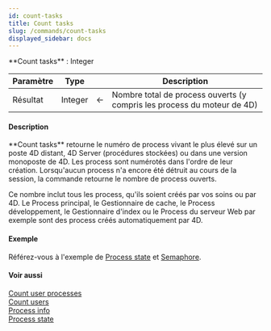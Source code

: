 ```yaml
---
id: count-tasks
title: Count tasks
slug: /commands/count-tasks
displayed_sidebar: docs
---
```


<!--REF #_command_.Count tasks.Syntax-->**Count tasks**  : Integer<!-- END REF-->
<!--REF #_command_.Count tasks.Params-->
| Paramètre | Type |  | Description |
| --- | --- | --- | --- |
| Résultat | Integer | &#8592; | Nombre total de process ouverts (y compris les process du moteur de 4D) |

<!-- END REF-->

#### Description 

<!--REF #_command_.Count tasks.Summary-->**Count tasks** retourne le numéro de process vivant le plus élevé sur un poste 4D distant, 4D Server (procédures stockées) ou dans une version monoposte de 4D.<!-- END REF--> Les process sont numérotés dans l'ordre de leur création. Lorsqu'aucun process n'a encore été détruit au cours de la session, la commande retourne le nombre de process ouverts. 

Ce nombre inclut tous les process, qu'ils soient créés par vos soins ou par 4D. Le Process principal, le Gestionnaire de cache, le Process développement, le Gestionnaire d'index ou le Process du serveur Web par exemple sont des process créés automatiquement par 4D.

#### Exemple 

Référez-vous à l'exemple de [Process state](process-state.md) et [Semaphore](semaphore.md).

#### Voir aussi 

[Count user processes](count-user-processes.md)  
[Count users](count-users.md)  
[Process info](../commands/process-info.md)  
[Process state](process-state.md)  